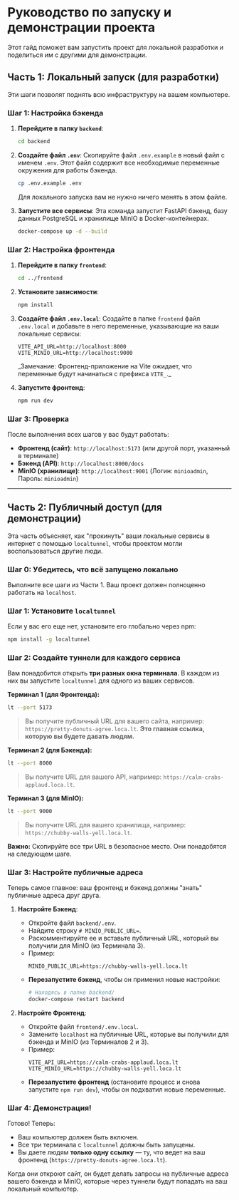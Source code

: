 # Руководство по запуску и демонстрации проекта

Этот гайд поможет вам запустить проект для локальной разработки и поделиться им с другими для демонстрации.

## Часть 1: Локальный запуск (для разработки)

Эти шаги позволят поднять всю инфраструктуру на вашем компьютере.

### Шаг 1: Настройка бэкенда

1.  **Перейдите в папку `backend`**:

    ```bash
    cd backend
    ```

2.  **Создайте файл `.env`**:
    Скопируйте файл `.env.example` в новый файл с именем `.env`. Этот файл содержит все необходимые переменные окружения для работы бэкенда.

    ```bash
    cp .env.example .env
    ```

    Для локального запуска вам не нужно ничего менять в этом файле.

3.  **Запустите все сервисы**:
    Эта команда запустит FastAPI бэкенд, базу данных PostgreSQL и хранилище MinIO в Docker-контейнерах.
    ```bash
    docker-compose up -d --build
    ```

### Шаг 2: Настройка фронтенда

1.  **Перейдите в папку `frontend`**:

    ```bash
    cd ../frontend
    ```

2.  **Установите зависимости**:

    ```bash
    npm install
    ```

3.  **Создайте файл `.env.local`**:
    Создайте в папке `frontend` файл `.env.local` и добавьте в него переменные, указывающие на ваши локальные сервисы:

    ```
    VITE_API_URL=http://localhost:8000
    VITE_MINIO_URL=http://localhost:9000
    ```

    _Замечание: Фронтенд-приложение на Vite ожидает, что переменные будут начинаться с префикса `VITE_`.\_

4.  **Запустите фронтенд**:
    ```bash
    npm run dev
    ```

### Шаг 3: Проверка

После выполнения всех шагов у вас будут работать:

- **Фронтенд (сайт)**: `http://localhost:5173` (или другой порт, указанный в терминале)
- **Бэкенд (API)**: `http://localhost:8000/docs`
- **MinIO (хранилище)**: `http://localhost:9001` (Логин: `minioadmin`, Пароль: `minioadmin`)

---

## Часть 2: Публичный доступ (для демонстрации)

Эта часть объясняет, как "прокинуть" ваши локальные сервисы в интернет с помощью `localtunnel`, чтобы проектом могли воспользоваться другие люди.

### Шаг 0: Убедитесь, что всё запущено локально

Выполните все шаги из Части 1. Ваш проект должен полноценно работать на `localhost`.

### Шаг 1: Установите `localtunnel`

Если у вас его еще нет, установите его глобально через npm:

```bash
npm install -g localtunnel
```

### Шаг 2: Создайте туннели для каждого сервиса

Вам понадобится открыть **три разных окна терминала**. В каждом из них вы запустите `localtunnel` для одного из ваших сервисов.

**Терминал 1 (для Фронтенда):**

```bash
lt --port 5173
```

> Вы получите публичный URL для вашего сайта, например: `https://pretty-donuts-agree.loca.lt`. **Это главная ссылка, которую вы будете давать людям.**

**Терминал 2 (для Бэкенда):**

```bash
lt --port 8000
```

> Вы получите URL для вашего API, например: `https://calm-crabs-applaud.loca.lt`.

**Терминал 3 (для MinIO):**

```bash
lt --port 9000
```

> Вы получите URL для вашего хранилища, например: `https://chubby-walls-yell.loca.lt`.

**Важно:** Скопируйте все три URL в безопасное место. Они понадобятся на следующем шаге.

### Шаг 3: Настройте публичные адреса

Теперь самое главное: ваш фронтенд и бэкенд должны "знать" публичные адреса друг друга.

1.  **Настройте Бэкенд**:

    - Откройте файл `backend/.env`.
    - Найдите строку `# MINIO_PUBLIC_URL=`.
    - Раскомментируйте ее и вставьте публичный URL, который вы получили для MinIO (из Терминала 3).
    - Пример:
      ```
      MINIO_PUBLIC_URL=https://chubby-walls-yell.loca.lt
      ```
    - **Перезапустите бэкенд**, чтобы он применил новые настройки:
      ```bash
      # Находясь в папке backend/
      docker-compose restart backend
      ```

2.  **Настройте Фронтенд**:
    - Откройте файл `frontend/.env.local`.
    - Замените `localhost` на публичные URL, которые вы получили для бэкенда и MinIO (из Терминалов 2 и 3).
    - Пример:
      ```
      VITE_API_URL=https://calm-crabs-applaud.loca.lt
      VITE_MINIO_URL=https://chubby-walls-yell.loca.lt
      ```
    - **Перезапустите фронтенд** (остановите процесс и снова запустите `npm run dev`), чтобы он подхватил новые переменные.

### Шаг 4: Демонстрация!

Готово! Теперь:

- Ваш компьютер должен быть включен.
- Все три терминала с `localtunnel` должны быть запущены.
- Вы даете людям **только одну ссылку** — ту, что ведет на ваш фронтенд (`https://pretty-donuts-agree.loca.lt`).

Когда они откроют сайт, он будет делать запросы на публичные адреса вашего бэкенда и MinIO, которые через туннели будут попадать на ваш локальный компьютер.
